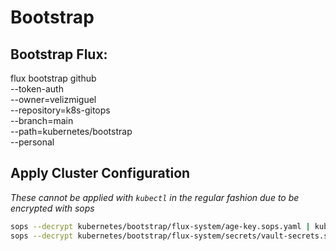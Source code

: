 # Bootstrap


## Bootstrap Flux:

flux bootstrap github \
  --token-auth \
  --owner=velizmiguel \
  --repository=k8s-gitops \
  --branch=main \
  --path=kubernetes/bootstrap \
  --personal


## Apply Cluster Configuration

_These cannot be applied with `kubectl` in the regular fashion due to be encrypted with sops_

```sh
sops --decrypt kubernetes/bootstrap/flux-system/age-key.sops.yaml | kubectl apply -f -
sops --decrypt kubernetes/bootstrap/flux-system/secrets/vault-secrets.sops.yaml | kubectl apply -f -
```
